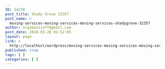 ```yaml
---
ID: 14238
post_title: Shady Grove 32357
post_name: >
  moving-services-moving-services-moving-services-shadygrove-32357
author: mrgabonijeff@gmail.com
post_date: 2018-03-28 01:52:05
layout: page
link: >
  http://localhost/wordpress/moving-services-moving-services-moving-services-shadygrove-32357/
published: true
tags: [ ]
categories: [ ]
---
```

